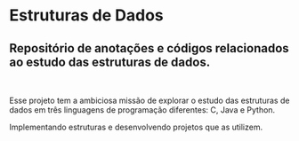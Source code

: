 # Estruturas de Dados
## Repositório de anotações e códigos relacionados ao estudo das estruturas de dados.

<br>

Esse projeto tem a ambiciosa missão de explorar o estudo das estruturas de dados em três linguagens de programação diferentes: C, Java e Python.

Implementando estruturas e desenvolvendo projetos que as utilizem.
